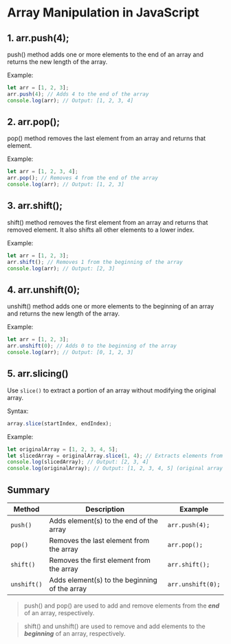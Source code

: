 # Array Manipulation in JavaScript

## 1. arr.push(4);

push() method adds one or more elements to the end of an array and returns the new length of the array.

Example:

```javascript
let arr = [1, 2, 3];
arr.push(4); // Adds 4 to the end of the array
console.log(arr); // Output: [1, 2, 3, 4]
```

## 2. arr.pop();

pop() method removes the last element from an array and returns that element.

Example:

```javascript
let arr = [1, 2, 3, 4];
arr.pop(); // Removes 4 from the end of the array
console.log(arr); // Output: [1, 2, 3]
```

## 3. arr.shift();

shift() method removes the first element from an array and returns that removed element. It also shifts all other elements to a lower index.

Example:

```javascript
let arr = [1, 2, 3];
arr.shift(); // Removes 1 from the beginning of the array
console.log(arr); // Output: [2, 3]
```

## 4. arr.unshift(0);

unshift() method adds one or more elements to the beginning of an array and returns the new length of the array.

Example:

```javascript
let arr = [1, 2, 3];
arr.unshift(0); // Adds 0 to the beginning of the array
console.log(arr); // Output: [0, 1, 2, 3]
```

## 5. arr.slicing()

Use `slice()` to extract a portion of an array without modifying the original array.

Syntax:

```javascript
array.slice(startIndex, endIndex);
```

Example:

```javascript
let originalArray = [1, 2, 3, 4, 5];
let slicedArray = originalArray.slice(1, 4); // Extracts elements from index 1 to 3
console.log(slicedArray); // Output: [2, 3, 4]
console.log(originalArray); // Output: [1, 2, 3, 4, 5] (original array remains unchanged)
```

## Summary

| Method      | Description                                   | Example           |
| ----------- | --------------------------------------------- | ----------------- |
| `push()`    | Adds element(s) to the end of the array       | `arr.push(4);`    |
| `pop()`     | Removes the last element from the array       | `arr.pop();`      |
| `shift()`   | Removes the first element from the array      | `arr.shift();`    |
| `unshift()` | Adds element(s) to the beginning of the array | `arr.unshift(0);` |

> push() and pop() are used to add and remove elements from the **_end_** of an array, respectively.

> shift() and unshift() are used to remove and add elements to the **_beginning_** of an array, respectively.
